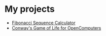 # My projects

- [Fibonacci Sequence Calculator](https://vladg24yt.github.io/projects/EN/FSC_CPP.md)
- [Conway's Game of Life for OpenComputers](https://vladg24yt.github.io/projects/EN/GOI_LUA.md)

